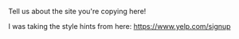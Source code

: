 Tell us about the site you're copying here!

I was taking the style hints from here: https://www.yelp.com/signup
